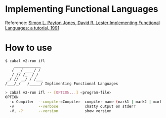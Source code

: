 # Implementing Functional Languages

Reference: [Simon L. Payton Jones, David R. Lester Implementing Functional Languages: a tutorial, 1991](https://www.microsoft.com/en-us/research/publication/implementing-functional-languages-a-tutorial)

# How to use

```sh
$ cabal v2-run ifl
    ____________
   /  _/ ____/ /
   / // /_  / /
 _/ // __/ / /___
/___/_/   /_____/ Implimenting Functional Languages

> cabal v2-run ifl -- [OPTION...] <program-file>
OPTION
  -c Compiler  --compiler=Compiler  compiler name (mark1 | mark2 | mark3 | mark4 | mark5)
  -v           --verbose            chatty output on stderr
  -V, -?       --version            show version
```
